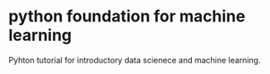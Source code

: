 # python foundation for machine learning

Pyhton tutorial for introductory data scienece and machine learning.
